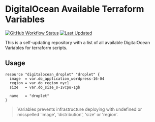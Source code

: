 # DigitalOcean Available Terraform Variables
[![GitHub Workflow Status](https://img.shields.io/github/actions/workflow/status/sergeykuzmich/terraform-digitalocean-variables/daily.yml?branch=master)](https://github.com/sergeykuzmich/terraform-digitalocean-variables/actions?query=workflow%3A%22Daily+Check-in%22)
[![Last Updated](https://img.shields.io/github/last-commit/sergeykuzmich/terraform-digitalocean-variables/master.svg?label=last%20updated)](https://github.com/sergeykuzmich/terraform-digitalocean-variables/commits/master)

This is a self-updating repository with a list of all available DigitalOcean Variables for terraform scripts.
 
## Usage

```
resource "digitalocean_droplet" "droplet" {
  image  = var.do_application_wordpress-16-04
  region = var.do_region_nyc1
  size   = var.do_size_s-1vcpu-1gb

  name   = "droplet"
}
```

> Variables prevents infrastructure deploying with undefined or misspelled 'image', 'distribution', 'size' or 'region'.
